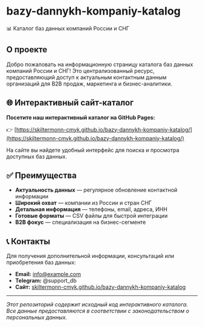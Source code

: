 # bazy-dannykh-kompaniy-katalog
📊 Каталог баз данных компаний России и СНГ

## О проекте
Добро пожаловать на информационную страницу каталога баз данных компаний России и СНГ! Это централизованный ресурс, предоставляющий доступ к актуальным контактным данным организаций для B2B продаж, маркетинга и бизнес-аналитики.

## 🌐 Интерактивный сайт-каталог
**Посетите наш интерактивный каталог на GitHub Pages:**

👉 [https://skiltermonn-cmyk.github.io/bazy-dannykh-kompaniy-katalog/](https://skiltermonn-cmyk.github.io/bazy-dannykh-kompaniy-katalog/)

На сайте вы найдете удобный интерфейс для поиска и просмотра доступных баз данных.

## ✅ Преимущества
- **Актуальность данных** — регулярное обновление контактной информации
- **Широкий охват** — компании из России и стран СНГ
- **Детальная информация** — телефоны, email, адреса, ИНН
- **Готовые форматы** — CSV файлы для быстрой интеграции
- **B2B фокус** — специализация на бизнес-сегменте

## 📞 Контакты
Для получения дополнительной информации, консультаций или приобретения баз данных:
- **Email:** info@example.com
- **Telegram:** @support_db
- **Сайт:** [skiltermonn-cmyk.github.io/bazy-dannykh-kompaniy-katalog](https://skiltermonn-cmyk.github.io/bazy-dannykh-kompaniy-katalog/)

---
*Этот репозиторий содержит исходный код интерактивного каталога. Все данные предоставляются в соответствии с законодательством о персональных данных.*

